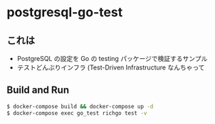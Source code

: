 # postgresql-go-test

## これは

* PostgreSQL の設定を Go の testing パッケージで検証するサンプル
* テストどんぶりインフラ (Test-Driven Infrastructure なんちゃって

## Build and Run

```sh
$ docker-compose build && docker-compose up -d
$ docker-compose exec go_test richgo test -v
```
